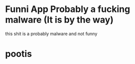 # Funni App Probably a fucking malware (It is by the way)
this shit is a probably malware and not funny











# pootis

